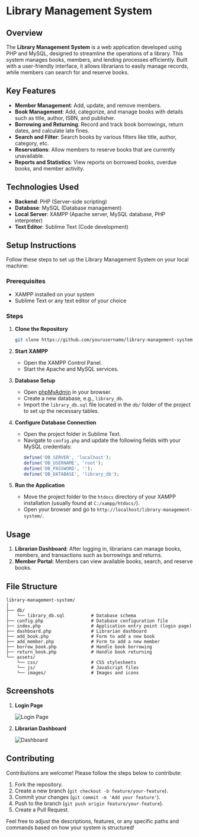 
# Library Management System

## Overview

The **Library Management System** is a web application developed using PHP and MySQL, designed to streamline the operations of a library. This system manages books, members, and lending processes efficiently. Built with a user-friendly interface, it allows librarians to easily manage records, while members can search for and reserve books.

## Key Features

- **Member Management**: Add, update, and remove members.
- **Book Management**: Add, categorize, and manage books with details such as title, author, ISBN, and publisher.
- **Borrowing and Returning**: Record and track book borrowings, return dates, and calculate late fines.
- **Search and Filter**: Search books by various filters like title, author, category, etc.
- **Reservations**: Allow members to reserve books that are currently unavailable.
- **Reports and Statistics**: View reports on borrowed books, overdue books, and member activity.

## Technologies Used

- **Backend**: PHP (Server-side scripting)
- **Database**: MySQL (Database management)
- **Local Server**: XAMPP (Apache server, MySQL database, PHP interpreter)
- **Text Editor**: Sublime Text (Code development)

## Setup Instructions

Follow these steps to set up the Library Management System on your local machine:

### Prerequisites
- XAMPP installed on your system
- Sublime Text or any text editor of your choice

### Steps

1. **Clone the Repository**
   ```bash
   git clone https://github.com/yourusername/library-management-system.git
   ```
2. **Start XAMPP**
   - Open the XAMPP Control Panel.
   - Start the Apache and MySQL services.

3. **Database Setup**
   - Open [phpMyAdmin](http://localhost/phpmyadmin/) in your browser.
   - Create a new database, e.g., `library_db`.
   - Import the `library_db.sql` file located in the `db/` folder of the project to set up the necessary tables.

4. **Configure Database Connection**
   - Open the project folder in Sublime Text.
   - Navigate to `config.php` and update the following fields with your MySQL credentials:
     ```php
     define('DB_SERVER', 'localhost');
     define('DB_USERNAME', 'root');
     define('DB_PASSWORD', '');
     define('DB_DATABASE', 'library_db');
     ```

5. **Run the Application**
   - Move the project folder to the `htdocs` directory of your XAMPP installation (usually found at `C:/xampp/htdocs/`).
   - Open your browser and go to `http://localhost/library-management-system/`.

## Usage

1. **Librarian Dashboard**: After logging in, librarians can manage books, members, and transactions such as borrowings and returns.
2. **Member Portal**: Members can view available books, search, and reserve books.

## File Structure

```
library-management-system/
│
├── db/
│   └── library_db.sql          # Database schema
├── config.php                  # Database configuration file
├── index.php                   # Application entry point (login page)
├── dashboard.php               # Librarian dashboard
├── add_book.php                # Form to add a new book
├── add_member.php              # Form to add a new member
├── borrow_book.php             # Handle book borrowing
├── return_book.php             # Handle book returning
└── assets/
    └── css/                    # CSS stylesheets
    └── js/                     # JavaScript files
    └── images/                 # Images and icons
```

## Screenshots

1. **Login Page**

   ![Login Page](screenshots/login_page.png)

2. **Librarian Dashboard**

   ![Dashboard](screenshots/dashboard.png)

## Contributing

Contributions are welcome! Please follow the steps below to contribute:

1. Fork the repository.
2. Create a new branch (`git checkout -b feature/your-feature`).
3. Commit your changes (`git commit -m 'Add your feature'`).
4. Push to the branch (`git push origin feature/your-feature`).
5. Create a Pull Request.


Feel free to adjust the descriptions, features, or any specific paths and commands based on how your system is structured!
